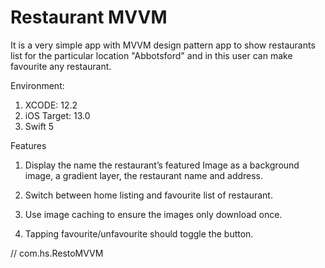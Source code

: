 # Restaurant MVVM
It is a very simple app with MVVM design pattern app to show restaurants list for the particular location "Abbotsford" and in this user can make favourite any restaurant.

Environment:
1. XCODE: 12.2
2. iOS Target: 13.0
3. Swift 5

Features
1. Display the name the restaurant’s featured Image as a background image, a gradient layer, the restaurant name and address.

2. Switch between home listing and favourite list of restaurant.

3. Use image caching to ensure the images only download once.

4. Tapping favourite/unfavourite should toggle the button.

// com.hs.RestoMVVM
